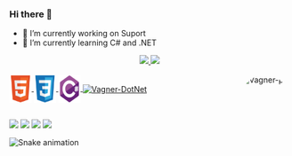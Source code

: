 ### Hi there 👋


- 🔭 I’m currently working on Suport
- 🌱 I’m currently learning C# and .NET

<div align="center">
  <a href="https://github.com/vrfjr">
  <img height="180em" src="https://github-readme-stats.vercel.app/api?username=vrfjr&show_icons=true&theme=dark&include_all_commits=true&count_private=true"/>
  <img height="180em" src="https://github-readme-stats.vercel.app/api/top-langs/?username=vrfjr&layout=compact&langs_count=7&theme=dark"/>
</div>

</div>
<div style="display: inline_block"><br>
  <img align="center" alt="Vagner-HTML" height="50" width="40" src="https://raw.githubusercontent.com/devicons/devicon/master/icons/html5/html5-original.svg">
  <img align="center" alt="Vagner-CSS" height="50" width="40" src="https://raw.githubusercontent.com/devicons/devicon/master/icons/css3/css3-original.svg">
  <img align="center" alt="Vagner-Csharp" height="50" width="40" src="https://raw.githubusercontent.com/devicons/devicon/master/icons/csharp/csharp-original.svg">
  <img align="center" alt="Vagner-DotNet" height="50" width="40" src="https://cdn.jsdelivr.net/gh/devicons/devicon/icons/dotnetcore/dotnetcore-plain.svg">
  <img align="right" alt="Vagner-pic" height="150" style="border-radius:50px;" src="https://pbs.twimg.com/profile_images/1582897202623553536/HZom0njI.jpg">
</div>
  
  ##
 
 <div> 
  <a href="https://twitter.com/mxgli_" target="_blank"><img src="https://img.shields.io/badge/Twitter-1DA1F2?style=for-the-badge&logo=twitter&logoColor=white" target="_blank"></a>
 	<a href="https://www.twitch.tv/mxgli93" target="_blank"><img src="https://img.shields.io/badge/Twitch-9146FF?style=for-the-badge&logo=twitch&logoColor=white" target="_blank"></a> 
  <a href = "mailto:vagnerrfjr@gmail.com"><img src="https://img.shields.io/badge/-Gmail-%23333?style=for-the-badge&logo=gmail&logoColor=white" target="_blank"></a>
  <a href="https://www.linkedin.com/in/vagnerrfjr" target="_blank"><img src="https://img.shields.io/badge/-LinkedIn-%230077B5?style=for-the-badge&logo=linkedin&logoColor=white" target="_blank"></a> 
 
  ![Snake animation](https://github.com/vrfjr/vrfjr/blob/output/github-contribution-grid-snake.svg)
 
</div>
